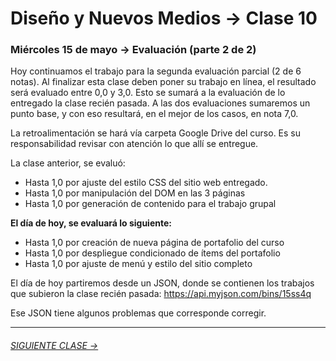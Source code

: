 # Diseño y Nuevos Medios → Clase 10 

### Miércoles 15 de mayo → Evaluación (parte 2 de 2)

Hoy continuamos el trabajo para la segunda evaluación parcial (2 de 6 notas). Al finalizar esta clase deben poner su trabajo en línea, el resultado será evaluado entre 0,0 y 3,0. Esto se sumará a la evaluación de lo entregado la clase recién pasada. A las dos evaluaciones sumaremos un punto base, y con eso resultará, en el mejor de los casos, en nota 7,0.

La retroalimentación se hará vía carpeta Google Drive del curso. Es su responsabilidad revisar con atención lo que allí se entregue. 

La clase anterior, se evaluó:

- Hasta 1,0 por ajuste del estilo CSS del sitio web entregado. 
- Hasta 1,0 por manipulación del DOM en las 3 páginas
- Hasta 1,0 por generación de contenido para el trabajo grupal

**El día de hoy, se evaluará lo siguiente:** 

- Hasta 1,0 por creación de nueva página de portafolio del curso 
- Hasta 1,0 por despliegue condicionado de ítems del portafolio
- Hasta 1,0 por ajuste de menú y estilo del sitio completo

El día de hoy partiremos desde un JSON, donde se contienen los trabajos que subieron la clase recién pasada: https://api.myjson.com/bins/15ss4q

Ese JSON tiene algunos problemas que corresponde corregir.

- - - - - - - 

###### [SIGUIENTE CLASE →](https://github.com/profesorfaco/dno037-2019/tree/gh-pages/clase-11)
